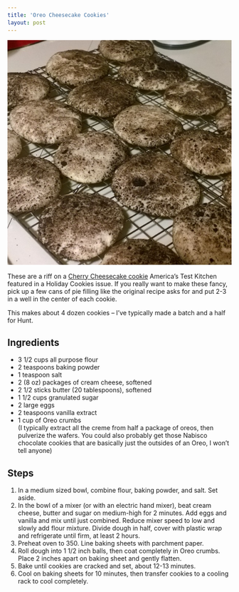 ```yaml
---
title: 'Oreo Cheesecake Cookies'
layout: post
---
```


<p align="center"><img src="/wp-content/uploads/2021/01/oreo-cheesecake.jpg">

These are a riff on a [Cherry Cheesecake cookie](https://www.confessionsofacookbookqueen.com/cherry-cheesecake-cookies/) America’s Test Kitchen featured in a Holiday Cookies issue. If you really want to make these fancy, pick up a few cans of pie filling like the original recipe asks for and put 2-3 in a well in the center of each cookie.

This makes about 4 dozen cookies – I’ve typically made a batch and a half for Hunt.

## Ingredients

- 3 1/2 cups all purpose flour
- 2 teaspoons baking powder
- 1 teaspoon salt
- 2 (8 oz) packages of cream cheese, softened
- 2 1/2 sticks butter (20 tablespoons), softened
- 1 1/2 cups granulated sugar
- 2 large eggs
- 2 teaspoons vanilla extract
- 1 cup of Oreo crumbs  
    (I typically extract all the creme from half a package of oreos, then pulverize the wafers. You could also probably get those Nabisco chocolate cookies that are basically just the outsides of an Oreo, I won’t tell anyone)

## Steps

1. In a medium sized bowl, combine flour, baking powder, and salt. Set aside.
2. In the bowl of a mixer (or with an electric hand mixer), beat cream cheese, butter and sugar on medium-high for 2 minutes. Add eggs and vanilla and mix until just combined. Reduce mixer speed to low and slowly add flour mixture. Divide dough in half, cover with plastic wrap and refrigerate until firm, at least 2 hours.
3. Preheat oven to 350. Line baking sheets with parchment paper.
4. Roll dough into 1 1/2 inch balls, then coat completely in Oreo crumbs. Place 2 inches apart on baking sheet and gently flatten.
5. Bake until cookies are cracked and set, about 12-13 minutes.
6. Cool on baking sheets for 10 minutes, then transfer cookies to a cooling rack to cool completely.